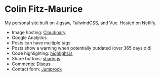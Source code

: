 # Colin Fitz-Maurice

My personal site built on Jigsaw, TailwindCSS, and Vue. Hosted on Netlify.

-   Image hosting: [Cloudinary](https://cloudinary.com)
-   Google Analytics
-   Posts can have multiple tags
-   Posts show a warning when potentially outdated (over 365 days old)
-   Code highlighting: [highlight.js](https://github.com/highlightjs/highlight.js)
-   Share buttons: [sharer.js](https://github.com/ellisonleao/sharer.js)
-   Comments: [Disqus](https://disqus.com)
-   Contact form: [Jumprock](https://jumprock.co)
